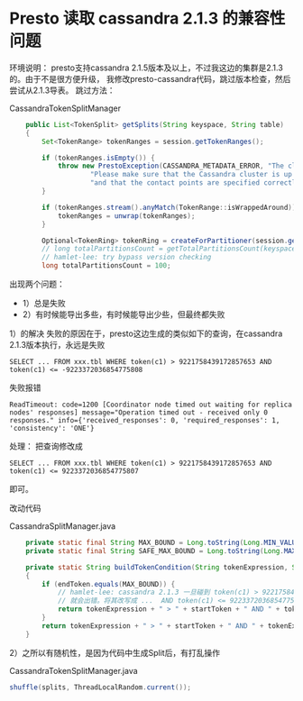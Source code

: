 # Presto 读取 cassandra 2.1.3 的兼容性问题

环境说明：
presto支持cassandra 2.1.5版本及以上，不过我这边的集群是2.1.3的。由于不是很方便升级，
我修改presto-cassandra代码，跳过版本检查，然后尝试从2.1.3导表。
跳过方法：

CassandraTokenSplitManager
```java
    public List<TokenSplit> getSplits(String keyspace, String table)
    {
        Set<TokenRange> tokenRanges = session.getTokenRanges();

        if (tokenRanges.isEmpty()) {
            throw new PrestoException(CASSANDRA_METADATA_ERROR, "The cluster metadata is not available. " +
                    "Please make sure that the Cassandra cluster is up and running, " +
                    "and that the contact points are specified correctly.");
        }

        if (tokenRanges.stream().anyMatch(TokenRange::isWrappedAround)) {
            tokenRanges = unwrap(tokenRanges);
        }

        Optional<TokenRing> tokenRing = createForPartitioner(session.getPartitioner());
        // long totalPartitionsCount = getTotalPartitionsCount(keyspace, table);
        // hamlet-lee: try bypass version checking
        long totalPartitionsCount = 100;
```


出现两个问题：
* 1）总是失败
* 2）有时候能导出多些，有时候能导出少些，但最终都失败


1）的解决
失败的原因在于，presto这边生成的类似如下的查询，在cassandra 2.1.3版本执行，永远是失败

```
SELECT ... FROM xxx.tbl WHERE token(c1) > 9221758439172857653 AND token(c1) <= -9223372036854775808
```

失败报错
```
ReadTimeout: code=1200 [Coordinator node timed out waiting for replica nodes' responses] message="Operation timed out - received only 0 responses." info={'received_responses': 0, 'required_responses': 1, 'consistency': 'ONE'}
```

处理：
把查询修改成
```
SELECT ... FROM xxx.tbl WHERE token(c1) > 9221758439172857653 AND token(c1) <= 9223372036854775807
```
即可。

改动代码

CassandraSplitManager.java
```java
    private static final String MAX_BOUND = Long.toString(Long.MIN_VALUE);
    private static final String SAFE_MAX_BOUND = Long.toString(Long.MAX_VALUE);

    private static String buildTokenCondition(String tokenExpression, String startToken, String endToken)
    {
        if (endToken.equals(MAX_BOUND)) {
            // hamlet-lee: cassandra 2.1.3 一旦碰到 token(c1) > 9221758439172857653 AND token(c1) <= -9223372036854775808
            // 就会出错。将其改写成 ...  AND token(c1) <= 9223372036854775807 就能成功
            return tokenExpression + " > " + startToken + " AND " + tokenExpression + " <= " + SAFE_MAX_BOUND;
        }
        return tokenExpression + " > " + startToken + " AND " + tokenExpression + " <= " + endToken;
    }
```

2）之所以有随机性，是因为代码中生成Split后，有打乱操作

CassandraTokenSplitManager.java
```java
shuffle(splits, ThreadLocalRandom.current());
```
